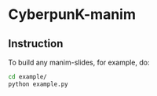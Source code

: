 # CyberpunK-manim
## Instruction
To build any manim-slides, for example, do:
```bash
cd example/
python example.py
```